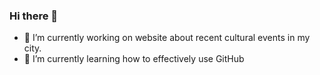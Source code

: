 ### Hi there 👋

- 🔭 I’m currently working on website about recent cultural events in my city.
- 🌱 I’m currently learning how to effectively use GitHub
